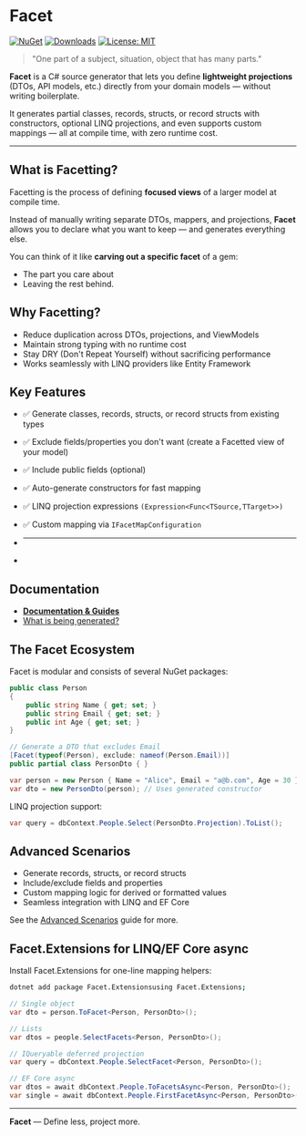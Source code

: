 # Facet

[![NuGet](https://img.shields.io/nuget/v/Facet.svg)](https://www.nuget.org/packages/Facet)
[![Downloads](https://img.shields.io/nuget/dt/Facet.svg)](https://www.nuget.org/packages/Facet)
[![License: MIT](https://img.shields.io/badge/license-MIT-blue.svg)](/LICENSE)

> "One part of a subject, situation, object that has many parts."

**Facet** is a C# source generator that lets you define **lightweight projections** (DTOs, API models, etc.) directly from your domain models — without writing boilerplate.

It generates partial classes, records, structs, or record structs with constructors, optional LINQ projections, and even supports custom mappings — all at compile time, with zero runtime cost.

---

## What is Facetting?

Facetting is the process of defining **focused views** of a larger model at compile time.

Instead of manually writing separate DTOs, mappers, and projections, **Facet** allows you to declare what you want to keep — and generates everything else.

You can think of it like **carving out a specific facet** of a gem:

- The part you care about
- Leaving the rest behind.

## Why Facetting?

- Reduce duplication across DTOs, projections, and ViewModels
- Maintain strong typing with no runtime cost
- Stay DRY (Don't Repeat Yourself) without sacrificing performance
- Works seamlessly with LINQ providers like Entity Framework

## Key Features

- :white_check_mark: Generate classes, records, structs, or record structs from existing types
- :white_check_mark: Exclude fields/properties you don't want (create a Facetted view of your model)
- :white_check_mark: Include public fields (optional)
- :white_check_mark: Auto-generate constructors for fast mapping
- :white_check_mark: LINQ projection expressions `(Expression<Func<TSource,TTarget>>)`
- :white_check_mark: Custom mapping via `IFacetMapConfiguration`

- ___
- 
## Documentation

- **[Documentation & Guides](docs/README.md)**
- [What is being generated?](docs/07_WhatIsBeingGenerated.md)

## The Facet Ecosystem

Facet is modular and consists of several NuGet packages:

```csharp
public class Person
{
    public string Name { get; set; }
    public string Email { get; set; }
    public int Age { get; set; }
}

// Generate a DTO that excludes Email
[Facet(typeof(Person), exclude: nameof(Person.Email))]
public partial class PersonDto { }

var person = new Person { Name = "Alice", Email = "a@b.com", Age = 30 };
var dto = new PersonDto(person); // Uses generated constructor
```

LINQ projection support:

```csharp
var query = dbContext.People.Select(PersonDto.Projection).ToList();
```

## Advanced Scenarios

- Generate records, structs, or record structs
- Include/exclude fields and properties
- Custom mapping logic for derived or formatted values
- Seamless integration with LINQ and EF Core

See the [Advanced Scenarios](docs/06_AdvancedScenarios.md) guide for more.

## Facet.Extensions for LINQ/EF Core async

Install Facet.Extensions for one-line mapping helpers:

```bash
dotnet add package Facet.Extensionsusing Facet.Extensions;
```

```csharp
// Single object
var dto = person.ToFacet<Person, PersonDto>();

// Lists
var dtos = people.SelectFacets<Person, PersonDto>();

// IQueryable deferred projection
var query = dbContext.People.SelectFacet<Person, PersonDto>();

// EF Core async
var dtos = await dbContext.People.ToFacetsAsync<Person, PersonDto>();
var single = await dbContext.People.FirstFacetAsync<Person, PersonDto>();
```

---

**Facet** — Define less, project more.
